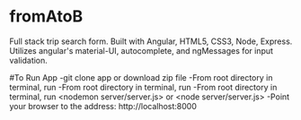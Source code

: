 # fromAtoB
Full stack trip search form.
Built with Angular, HTML5, CSS3, Node, Express.
Utilizes angular's material-UI, autocomplete, and ngMessages for input validation.

#To Run App
-git clone app or download zip file
-From root directory in terminal, run <bower install>
-From root directory in terminal, run <npm install>
-From root directory in terminal, run <nodemon server/server.js> or <node server/server.js>
-Point your browser to the address: http://localhost:8000
